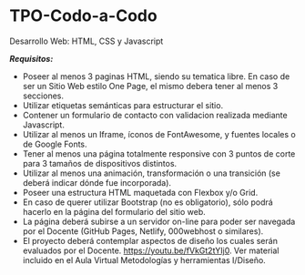 # TPO-Codo-a-Codo
Desarrollo Web: HTML, CSS y Javascript

***Requisitos:***
* Poseer al menos 3 paginas HTML, siendo su tematica libre. En caso de ser un Sitio Web estilo One Page, el mismo debera tener al menos 3 secciones.
* Utilizar etiquetas semánticas para estructurar el sitio.
* Contener un formulario de contacto con validacion realizada mediante Javascript.
* Utilizar al menos un Iframe, íconos de FontAwesome, y fuentes locales o de Google Fonts.
* Tener al menos una página totalmente responsive con 3 puntos de corte para 3 tamaños de dispositivos distintos.
* Utilizar al menos una animación, transformación o una transición (se deberá indicar dónde fue incorporada).
* Poseer una estructura HTML maquetada con Flexbox y/o Grid.
* En caso de querer utilizar Bootstrap (no es obligatorio), sólo podrá hacerlo en la página del formulario del sitio web.
* La página deberá subirse a un servidor on-line para poder ser navegada por el Docente (GitHub Pages, Netlify, 000webhost o similares).
* El proyecto deberá contemplar aspectos de diseño los cuales serán evaluados por el Docente. https://youtu.be/fVkGt2tYIj0. Ver material incluido en el Aula Virtual Metodologías y herramientas I/Diseño.
